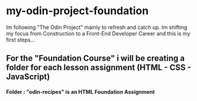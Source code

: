 # my-odin-project-foundation

Im following "The Odin Project" mainly to refresh and catch up. Im shifting my focus from Construction to a Front-End Developer Career and this is my first steps...

## For the "Foundation Course" i will be creating a folder for each lesson assignment (HTML - CSS - JavaScript)

#### Folder : "odin-recipes" is an HTML Foundation Assignment
